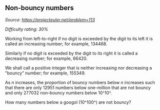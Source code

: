Non-bouncy numbers
------------------

*Source: https://projecteuler.net/problem=113*


*Difficulty rating: 30%*

Working from left-to-right if no digit is exceeded by the digit to its
left it is called an increasing number; for example, 134468.

Similarly if no digit is exceeded by the digit to its right it is called
a decreasing number; for example, 66420.

We shall call a positive integer that is neither increasing nor
decreasing a "bouncy" number; for example, 155349.

As *n* increases, the proportion of bouncy numbers below *n* increases
such that there are only 12951 numbers below one-million that are not
bouncy and only 277032 non-bouncy numbers below 10^10^.

How many numbers below a googol (10^100^) are not bouncy?
